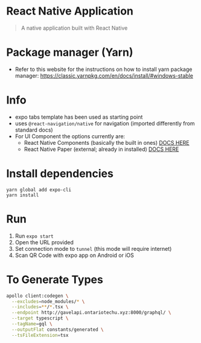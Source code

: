 # React Native Application

> A native application built with React Native

# Package manager (Yarn)
- Refer to this website for the instructions on how to install yarn package manager: https://classic.yarnpkg.com/en/docs/install/#windows-stable

# Info
- expo tabs template has been used as starting point
- uses `@react-navigation/native` for navigation (imported differently from standard docs)
- For UI Component the options currently are:
  - React Native Components (basically the built in ones) [DOCS HERE](https://facebook.github.io/react-native/docs/components-and-apis.html)
  - React Native Paper (external; already in installed) [DOCS HERE](https://callstack.github.io/react-native-paper/getting-started.html)

# Install dependencies
```
yarn global add expo-cli
yarn install
```


# Run 
1. Run `expo start`
2. Open the URL provided
3. Set connection mode to `tunnel` (this mode will require internet)
4. Scan QR Code with expo app on Android or iOS

# To Generate Types
```bash 
apollo client:codegen \
  --excludes=node_modules/* \
  --includes=**/*.tsx \
  --endpoint http://gavelapi.ontariotechu.xyz:8000/graphql/ \
  --target typescript \
  --tagName=gql \
  --outputFlat constants/generated \
  --tsFileExtension=tsx
```
